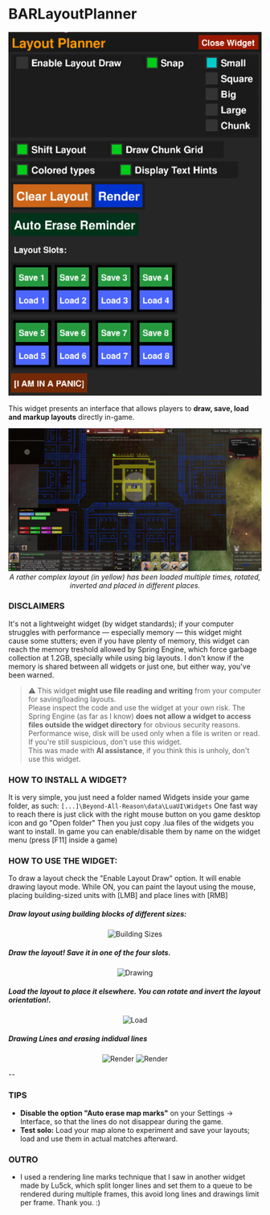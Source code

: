 # BARLayoutPlanner

<p align="center">
  <img src="images/gui.png" width="600" alt="GUI">
</p>

This widget presents an interface that allows players to **draw, save, load and markup layouts** directly in-game.

<p align="center">
  <img src="images/fullmap.jpg" width="1280" alt="GUI">
  <i>A rather complex layout (in yellow) has been loaded multiple times, rotated, inverted and placed in different places.</i>
</p>

### DISCLAIMERS
It's not a lightweight widget (by widget standards); if your computer struggles with performance — especially memory — this widget might cause some stutters; even if you have plenty of memory, this widget can reach the memory treshold allowed by Spring Engine, which force garbage collection at 1.2GB, specially while using big layouts. I don't know if the memory is shared between all widgets or just one, but either way, you've been warned.

> ⚠️ This widget **might use file reading and writing** from your computer for saving/loading layouts.  
> Please inspect the code and use the widget at your own risk. The Spring Engine (as far as I know) **does not allow a widget to access files outside the widget directory** for obvious security reasons. Performance wise, disk will be used only when a file is writen or read. If you're still suspicious, don't use this widget.  
> This was made with **AI assistance**, if you think this is unholy, don't use this widget.

### HOW TO INSTALL A WIDGET?
It is very simple, you just need a folder named Widgets inside your game folder, as such:
```[...]\Beyond-All-Reason\data\LuaUI\Widgets```
One fast way to reach there is just click with the right mouse button on you game desktop icon and go "Open folder"
Then you just copy .lua files of the widgets you want to install.
In game you can enable/disable them by name on the widget menu (press [F11] inside a game)


### HOW TO USE THE WIDGET:
To draw a layout check the "Enable Layout Draw" option. It will enable drawing layout mode. While ON, you can paint the layout using the mouse, placing building-sized units with [LMB] and place lines with [RMB]





##### Draw layout using building blocks of different sizes:

<p align="center">
  
  <img src="images/buildingsizes.png" width="240" alt="Building Sizes">
</p>


##### Draw the layout! Save it in one of the four slots.

<p align="center">
  <img src="images/drawing_layout.gif" alt="Drawing">
</p>


##### Load the layout to place it elsewhere. You can rotate and invert the layout orientation!.

<p align="center">
  <img src="images/loading_layout.gif" alt="Load">
</p>

##### Drawing Lines and erasing indidual lines

<p align="center">
  <img src="images/rendering_lines.gif" alt="Render">
  <img src="images/erasing_lines.gif" alt="Render">
</p>

--

### TIPS
- **Disable the option "Auto erase map marks"** on your Settings -> Interface, so that the lines do not disappear during the game.
- **Test solo:** Load your map alone to experiment and save your layouts; load and use them in actual matches afterward.


### OUTRO
- I used a rendering line marks technique that I saw in another widget made by Lu5ck, which split longer lines and set them to a queue to be rendered during multiple frames, this avoid long lines and drawings limit per frame. Thank you. :)
